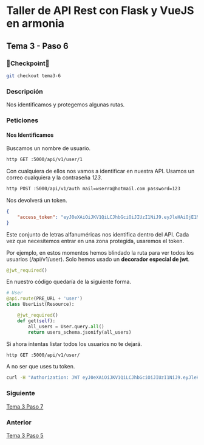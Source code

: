 # Taller de API Rest con Flask y VueJS en armonia

## Tema 3 - Paso 6

### 🎈Checkpoint🎈

```bash
git checkout tema3-6
```

### Descripción

Nos identificamos y protegemos algunas rutas.

### Peticiones

#### Nos Identificamos

Buscamos un nombre de usuario.

```bash
http GET :5000/api/v1/user/1
```

Con cualquiera de ellos nos vamos a identificar en nuestra API. Usamos un correo cualquiera y la contraseña *123*.

```bash
http POST :5000/api/v1/auth mail=wserra@hotmail.com password=123
```

Nos devolverá un token.

``` json
{
    "access_token": "eyJ0eXAiOiJKV1QiLCJhbGciOiJIUzI1NiJ9.eyJleHAiOjE1MjAxMDE0MzgsImlhdCI6MTUyMDEwMTEzOCwibmJmIjoxNTIwMTAxMTM4LCJpZGVudGl0eSI6MX0.bi_u1j_YqpUZ4uwHv8k5p1Vof1AIfTYPU75dYj7oZEI"
}
```

Este conjunto de letras alfanuméricas nos identifica dentro del API. Cada vez que necesitemos entrar en una zona protegida, usaremos el token.

Por ejemplo, en estos momentos hemos blindado la ruta para ver todos los usuarios (/api/v1/user). Solo hemos usado un **decorador especial de jwt**.

``` python
@jwt_required()
```
En nuestro código quedaría de la siguiente forma.
``` python
# User
@api.route(PRE_URL + 'user')
class UserList(Resource):

    @jwt_required()
    def get(self):
        all_users = User.query.all()
        return users_schema.jsonify(all_users)
```

Si ahora intentas listar todos los usuarios no te dejará.

```bash
http GET :5000/api/v1/user/
```

A no ser que uses tu token.

``` bash
curl -H "Authorization: JWT eyJ0eXAiOiJKV1QiLCJhbGciOiJIUzI1NiJ9.eyJleHAiOjE1MjAxMDE0MzgsImlhdCI6MTUyMDEwMTEzOCwibmJmIjoxNTIwMTAxMTM4LCJpZGVudGl0eSI6MX0.bi_u1j_YqpUZ4uwHv8k5p1Vof1AIfTYPU75dYj7oZEI" localhost:5000/api/v1/user
```

### Siguiente

[Tema 3 Paso 7](https://github.com/tanrax/workshop-flask-with-vuejs/tree/tema3-7)

### Anterior

[Tema 3 Paso 5](https://github.com/tanrax/workshop-flask-with-vuejs/tree/tema3-5)
